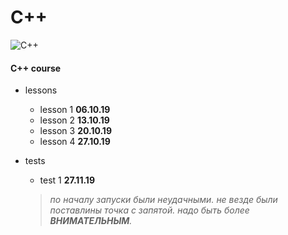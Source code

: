 # C++
![C++](https://upload.wikimedia.org/wikipedia/commons/thumb/1/18/ISO_C%2B%2B_Logo.svg/306px-ISO_C%2B%2B_Logo.svg.png)
#### C++ course

- lessons 
  - lesson 1 **06.10.19**
  - lesson 2 **13.10.19**
  - lesson 3 **20.10.19**
  - lesson 4 **27.10.19**
  
- tests
  - test 1 **27.11.19**
  >*по началу запуски были неудачными.*
  >*не везде были поставлины точка с запятой.*
  >*надо быть более ***ВНИМАТЕЛЬНЫМ***.*


